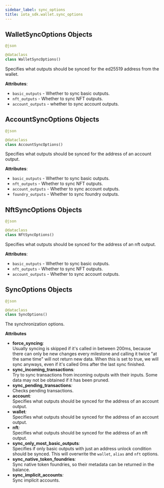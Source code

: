```yaml
---
sidebar_label: sync_options
title: iota_sdk.wallet.sync_options
---
```


## WalletSyncOptions Objects

```python
@json

@dataclass
class WalletSyncOptions()
```

Specifies what outputs should be synced for the ed25519 address from the wallet.

**Attributes**:

- `basic_outputs` - Whether to sync basic outputs.
- `nft_outputs` - Whether to sync NFT outputs.
- `account_outputs` - whether to sync account outputs.

## AccountSyncOptions Objects

```python
@json

@dataclass
class AccountSyncOptions()
```

Specifies what outputs should be synced for the address of an account output.

**Attributes**:

- `basic_outputs` - Whether to sync basic outputs.
- `nft_outputs` - Whether to sync NFT outputs.
- `account_outputs` - Whether to sync account outputs.
- `foundry_outputs` - Whether to sync foundry outputs.

## NftSyncOptions Objects

```python
@json

@dataclass
class NftSyncOptions()
```

Specifies what outputs should be synced for the address of an nft output.

**Attributes**:

- `basic_outputs` - Whether to sync basic outputs.
- `nft_outputs` - Whether to sync NFT outputs.
- `account_outputs` - Whether to sync account outputs.

## SyncOptions Objects

```python
@json

@dataclass
class SyncOptions()
```

The synchronization options.

**Attributes**
* __force_syncing__*:*  
    Usually syncing is skipped if it&#x27;s called in between 200ms, because there can only be new
    changes every milestone and calling it twice &quot;at the same time&quot; will not return new data.
    When this is set to true, we will sync anyways, even if it&#x27;s called 0ms after the last sync
    finished.
* __sync_incoming_transactions__*:*  
    Try to sync transactions from incoming outputs with their inputs. Some data may not be obtained
    if it has been pruned.
* __sync_pending_transactions__*:*  
    Checks pending transactions.
* __account__*:*  
    Specifies what outputs should be synced for the address of an account output.
* __wallet__*:*  
    Specifies what outputs should be synced for the address of an account output.
* __nft__*:*  
    Specifies what outputs should be synced for the address of an nft output.
* __sync_only_most_basic_outputs__*:*  
    Specifies if only basic outputs with just an address unlock condition should be synced.
    This will overwrite the `wallet`, `alias` and `nft` options.
* __sync_native_token_foundries__*:*  
    Sync native token foundries, so their metadata can be returned in the balance.
* __sync_implicit_accounts__*:*  
    Sync implicit accounts.

